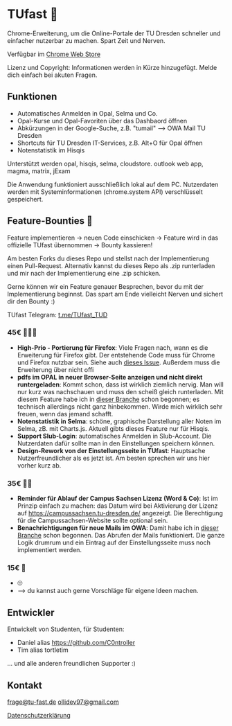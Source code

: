 # TUfast 🚀
Chrome-Erweiterung, um die Online-Portale der TU Dresden schneller und einfacher nutzerbar zu machen.
Spart Zeit und Nerven.

Verfügbar im [Chrome Web Store](https://chrome.google.com/webstore/detail/tufast-tu-dresden/aheogihliekaafikeepfjngfegbnimbk?hl=de)

Lizenz und Copyright: Informationen werden in Kürze hinzugefügt. Melde dich einfach bei akuten Fragen.

## Funktionen
 - Automatisches Anmelden in Opal, Selma und Co.
 - Opal-Kurse und Opal-Favoriten über das Dashbaord öffnen
 - Abkürzungen in der Google-Suche, z.B. "tumail" --> OWA Mail TU Dresden
 - Shortcuts für TU Dresden IT-Services, z.B. Alt+O für Opal öffnen
 - Notenstatistik im Hisqis
 
Unterstützt werden opal, hisqis, selma, cloudstore. outlook web app, magma, matrix, jExam
 
Die Anwendung funktioniert ausschließlich lokal auf dem PC. Nutzerdaten werden mit Systeminformationen (chrome.system API) verschlüsselt gespeichert. 

## Feature-Bounties 🤩
Feature implementieren -> neuen Code einschicken -> Feature wird in das offizielle TUfast übernommen -> Bounty kassieren!

Am besten Forks du dieses Repo und stellst nach der Implementierung einen Pull-Request.
Alternativ kannst du dieses Repo als .zip runterladen und mir nach der Implementierung eine .zip schicken.

Gerne können wir ein Feature genauer Besprechen, bevor du mit der Implementierung beginnst. Das spart am Ende vielleicht Nerven und sichert dir den Bounty :)

TUfast Telegram: [t.me/TUfast_TUD](https://t.me/TUfast_TUD)

### 45€ 💸💸💸
- **High-Prio - Portierung für Firefox**: Viele Fragen nach, wann es die Erweiterung für Firefox gibt. Der entstehende Code muss für Chrome und Firefox nutzbar sein. Siehe auch [dieses Issue](https://github.com/OliEfr/TUfast_TUD/issues/2). Außerdem muss die Erweiterung über nicht offi
- **pdfs im OPAL in neuer Browser-Seite anzeigen und nicht direkt runtergeladen**: Kommt schon, dass ist wirklich ziemlich nervig. Man will nur kurz was nachschauen und muss den scheiß gleich runterladen. Mit diesem Feature habe ich in [dieser Branche](https://github.com/OliEfr/TUfast_TUD/tree/ModifyHeaders) schon begonnen; es technisch allerdings nicht ganz hinbekommen. Wirde mich wirklich sehr freuen, wenn das jemand schafft.
- **Notenstatistik in Selma**: schöne, graphische Darstellung aller Noten im Selma, zB. mit Charts.js. Aktuell gibts dieses Feature nur für Hisqis.
- **Support Slub-Login**: automatisches Anmelden in Slub-Account. Die Nutzerdaten dafür sollte man in den Einstellungen speichern können.
- **Design-Rework von der Einstellungsseite in TUfast**: Hauptsache Nutzerfreundlicher als es jetzt ist. Am besten sprechen wir uns hier vorher kurz ab.

### 35€ 💸💸
- **Reminder für Ablauf der Campus Sachsen Lizenz (Word & Co)**: Ist im Prinzip einfach zu machen: das Datum wird bei Aktivierung der Lizenz auf https://campussachsen.tu-dresden.de/ angezeigt. Die Berechtigung für die Campussachsen-Website sollte optional sein.
- **Benachrichtigungen für neue Mails im OWA**: Damit habe ich in [dieser Branche](https://github.com/OliEfr/TUfast_TUD/tree/OWAHackFetch) schon begonnen. Das Abrufen der Mails funktioniert. Die ganze Logik drumrum und ein Eintrag auf der Einstellungsseite muss noch implementiert werden.

### 15€ 💸
- 🙄
- --> du kannst auch gerne Vorschläge für eigene Ideen machen.

## Entwickler
Entwickelt von Studenten, für Studenten:

- Daniel alias https://github.com/C0ntroller
- Tim alias tortletim

... und alle anderen freundlichen Supporter :)

## Kontakt
frage@tu-fast.de
ollidev97@gmail.com

[Datenschutzerklärung](https://docs.google.com/document/d/1m3LCzlRMlEUR_TbMgP7Ha7MA7jN9mJ6gfyRhCRfUxuM/edit?usp=sharing)
